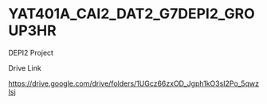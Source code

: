# YAT401A_CAI2_DAT2_G7DEPI2_GROUP3HR
DEPI2 Project

Drive Link

https://drive.google.com/drive/folders/1UGcz66zxOD_Jgph1kO3sI2Po_5qwzIsj

